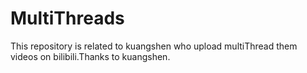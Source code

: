 # MultiThreads
This repository is related to kuangshen who upload multiThread them videos on bilibili.Thanks to kuangshen.
